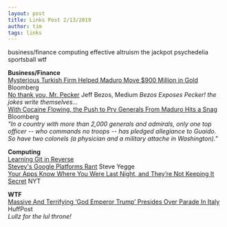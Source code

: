 ```yaml
---
layout: post
title: Links Post 2/13/2019
author: tim
tags: links
---
```


business/finance
computing
effective altruism
the jackpot
psychedelia
sportsball
wtf

**Business/Finance**  
[Mysterious Turkish Firm Helped Maduro Move $900 Million in Gold](https://www.bloomberg.com/news/articles/2019-02-08/mysterious-turkish-firm-helped-maduro-move-900-million-in-gold) Bloomberg    
[No thank you, Mr. Pecker](https://medium.com/@jeffreypbezos/no-thank-you-mr-pecker-146e3922310f) Jeff Bezos, Medium *Bezos Exposes Pecker! the jokes write themselves...*  
[With Cocaine Flowing, the Push to Pry Generals From Maduro Hits a Snag](https://www.bloomberg.com/news/articles/2019-02-13/with-cocaine-flowing-push-to-pry-generals-from-maduro-hits-snag) Bloomberg  
*"In a country with more than 2,000 generals and admirals, only one top officer -- who commands no troops -- has pledged allegiance to Guaido. So have two colonels (a physician and a military attache in Washington)."*  

**Computing**  
[Learning Git in Reverse](https://zdatainc.com/2016/01/learning-git-in-reverse/)   
[Stevey's Google Platforms Rant](https://gist.github.com/chitchcock/1281611) Steve Yegge  
[Your Apps Know Where You Were Last Night, and They’re Not Keeping It Secret](https://www.nytimes.com/interactive/2018/12/10/business/location-data-privacy-apps.html) NYT  

**WTF**  
[Massive And Terrifying ‘God Emperor Trump’ Presides Over Parade In Italy](https://www.huffingtonpost.com/entry/trump-parade-float-italy_us_5c611a4ae4b0eec79b254486) HuffPost  
*Lullz for the lul throne!*  
